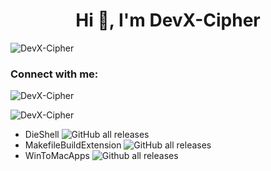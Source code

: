 <h1 align="center">Hi 👋, I'm DevX-Cipher</h1>
<p align="left"> <img src="https://komarev.com/ghpvc/?username=DevX-Cipher&label=Profile%20views&color=0e75b6&style=flat" alt="DevX-Cipher" /> </p>

<h3 align="left">Connect with me:</h3>
<p align="left">
</p>

<p><img align="center" src="https://github-readme-stats.vercel.app/api/top-langs?username=DevX-Cipher&show_icons=true&locale=en&layout=compact&theme=transparent" alt="DevX-Cipher" /></p>

<p><img align="center" src="https://github-readme-streak-stats.herokuapp.com/?user=DevX-Cipher&theme=transparent" alt="DevX-Cipher" /></p>


- DieShell ![GitHub all releases](https://img.shields.io/github/downloads/DevX-Cipher/DieShell/total?label=Downloads&labelColor=%230000&color=%230000)
- MakefileBuildExtension ![GitHub all releases](https://img.shields.io/github/downloads/DevX-Cipher/MakefileBuildExtension/total?label=Downloads&labelColor=%230000&color=%230000)
- WinToMacApps ![Github all releases](https://github.com/DevX-Cipher/WinToMacApps/total?label=Downloads&labelColor=%230000&color=%23000)

